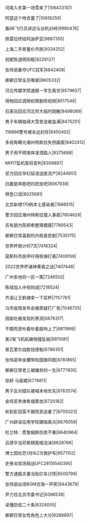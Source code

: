 河南入冬第一场雪来了|10643310|1

阿瑟这个吻含蓄了|10616259|

轰6K飞行员讲述与台机对峙|9990476|

佩雷拉终结阿迪萨亚|9887355|

上海二手房量价齐跌|9334252|

倪妮陈道明同框|9226127|

张伟丽重夺UFC冠军|8842408|

卿卿日常全员嘴替|8605332|

河北传媒学院通报一学生离世|8579657|

得物回应调用权限删除视频|8517549|

石家庄回应河北师大临时疏散|8498089|

男子车辆独得大雪恩宠被盖满|8475251|

116866警号被永远封存|8450402|

多视角曝光潮州特斯拉失控画面|8402412|

男子用不明液体泼洒路人|8375688|

MH17坠机案将宣判|8308887|

官方回应孕妇延误送医流产|8244651|

白鹿是奔跑吧的团宠吧|8067938|

拜登口误|8025681|

北京新增170例本土感染者|7886515|

警方回应潮州特斯拉撞人事故|7804626|

苏有朋为陈妍希整理裙摆|7789543|

卿卿日常喜剧的内核是悲剧|7535175|

世界杯倒计时7天|7416324|

莫斯科市民呼吁用核弹打美|7409159|

2022世界杯诸神黄昏之战|7407448|

广州多地将一区一策|7246502|

陈瑶加入中视同成|7218524|

齐溪让王鹤棣拿一下奖杯|7157761|

乌市疫情发布会被质疑打广告|7046735|

因偷吃被发现的黑洞|6876317|

不期而至吵着吵着就吻上了|6811899|

美2架飞机航展相撞坠毁|6811081|

普瓦里尔战胜钱德勒|6786351|

张伟丽举金腰带和国旗同框|6781865|

卿卿日常老三被嫌弃的一生|6777835|

徐娇 马面裙|6776811|

男子反对插队被喊本地优先|6763574|

金鸡奖李庚希烟熏妆|6720182|

轮到彭冠英不期而至追妻了|6705023|

广州辟谣征用学校建隔离点|6676059|

杜兰特：愿詹姆斯伤势不重|6640964|

吕德华当邓紫棋面唱泡沫|6628766|

博士因社恐1月叫2次救护车|6571102|

史泰龙现场观战UFC281|6540390|

警方通报夫妻当街拦车讨债|6500799|

张伟丽出场BGM沧海一声笑|6443679|

尹力任北京市委书记|6396538|

读懂防疫二十条|6324005|

卿卿日常女性角色上大分|6289897|

